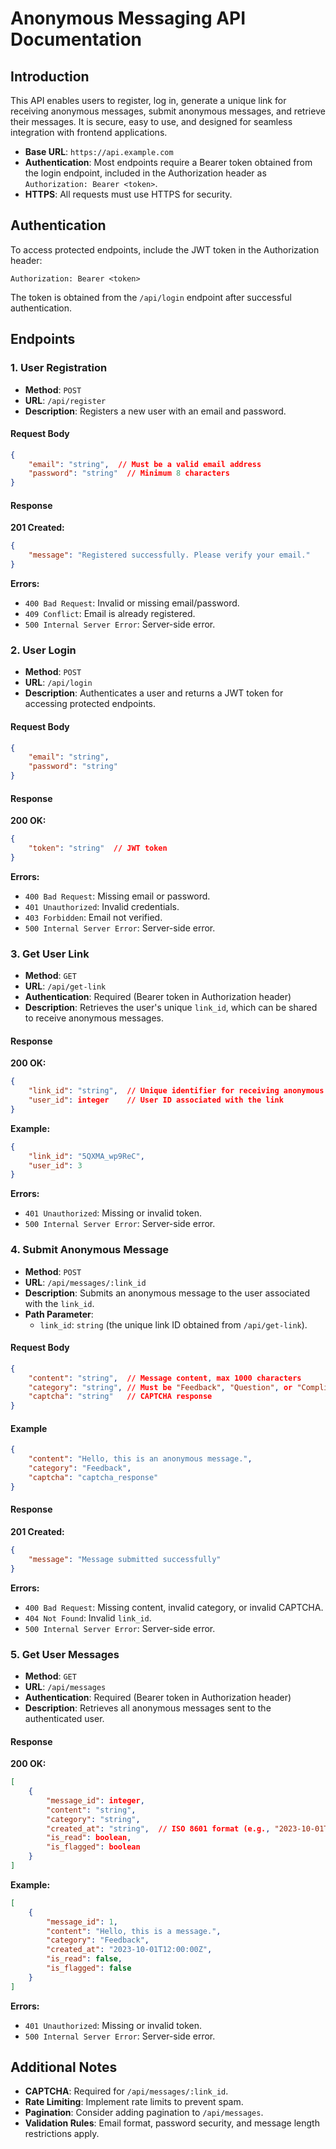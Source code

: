 # Anonymous Messaging API Documentation

## Introduction
This API enables users to register, log in, generate a unique link for receiving anonymous messages, submit anonymous messages, and retrieve their messages. It is secure, easy to use, and designed for seamless integration with frontend applications.

- **Base URL**: `https://api.example.com`
- **Authentication**: Most endpoints require a Bearer token obtained from the login endpoint, included in the Authorization header as `Authorization: Bearer <token>`.
- **HTTPS**: All requests must use HTTPS for security.

## Authentication
To access protected endpoints, include the JWT token in the Authorization header:

```text
Authorization: Bearer <token>
```

The token is obtained from the `/api/login` endpoint after successful authentication.

## Endpoints

### 1. User Registration

- **Method**: `POST`
- **URL**: `/api/register`
- **Description**: Registers a new user with an email and password.

#### Request Body
```json
{
    "email": "string",  // Must be a valid email address
    "password": "string"  // Minimum 8 characters
}
```

#### Response

**201 Created:**
```json
{
    "message": "Registered successfully. Please verify your email."
}
```

**Errors:**
- `400 Bad Request`: Invalid or missing email/password.
- `409 Conflict`: Email is already registered.
- `500 Internal Server Error`: Server-side error.

### 2. User Login

- **Method**: `POST`
- **URL**: `/api/login`
- **Description**: Authenticates a user and returns a JWT token for accessing protected endpoints.

#### Request Body
```json
{
    "email": "string",
    "password": "string"
}
```

#### Response

**200 OK:**
```json
{
    "token": "string"  // JWT token
}
```

**Errors:**
- `400 Bad Request`: Missing email or password.
- `401 Unauthorized`: Invalid credentials.
- `403 Forbidden`: Email not verified.
- `500 Internal Server Error`: Server-side error.

### 3. Get User Link

- **Method**: `GET`
- **URL**: `/api/get-link`
- **Authentication**: Required (Bearer token in Authorization header)
- **Description**: Retrieves the user's unique `link_id`, which can be shared to receive anonymous messages.

#### Response

**200 OK:**
```json
{
    "link_id": "string",  // Unique identifier for receiving anonymous messages
    "user_id": integer    // User ID associated with the link
}
```

**Example:**
```json
{
    "link_id": "5QXMA_wp9ReC",
    "user_id": 3
}
```

**Errors:**
- `401 Unauthorized`: Missing or invalid token.
- `500 Internal Server Error`: Server-side error.

### 4. Submit Anonymous Message

- **Method**: `POST`
- **URL**: `/api/messages/:link_id`
- **Description**: Submits an anonymous message to the user associated with the `link_id`.
- **Path Parameter**:
  - `link_id`: `string` (the unique link ID obtained from `/api/get-link`).

#### Request Body
```json
{
    "content": "string",  // Message content, max 1000 characters
    "category": "string", // Must be "Feedback", "Question", or "Compliment"
    "captcha": "string"   // CAPTCHA response
}
```

#### Example
```json
{
    "content": "Hello, this is an anonymous message.",
    "category": "Feedback",
    "captcha": "captcha_response"
}
```

#### Response

**201 Created:**
```json
{
    "message": "Message submitted successfully"
}
```

**Errors:**
- `400 Bad Request`: Missing content, invalid category, or invalid CAPTCHA.
- `404 Not Found`: Invalid `link_id`.
- `500 Internal Server Error`: Server-side error.

### 5. Get User Messages

- **Method**: `GET`
- **URL**: `/api/messages`
- **Authentication**: Required (Bearer token in Authorization header)
- **Description**: Retrieves all anonymous messages sent to the authenticated user.

#### Response

**200 OK:**
```json
[
    {
        "message_id": integer,
        "content": "string",
        "category": "string",
        "created_at": "string",  // ISO 8601 format (e.g., "2023-10-01T12:00:00Z")
        "is_read": boolean,
        "is_flagged": boolean
    }
]
```

**Example:**
```json
[
    {
        "message_id": 1,
        "content": "Hello, this is a message.",
        "category": "Feedback",
        "created_at": "2023-10-01T12:00:00Z",
        "is_read": false,
        "is_flagged": false
    }
]
```

**Errors:**
- `401 Unauthorized`: Missing or invalid token.
- `500 Internal Server Error`: Server-side error.

## Additional Notes
- **CAPTCHA**: Required for `/api/messages/:link_id`.
- **Rate Limiting**: Implement rate limits to prevent spam.
- **Pagination**: Consider adding pagination to `/api/messages`.
- **Validation Rules**: Email format, password security, and message length restrictions apply.

